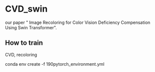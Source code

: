 # CVD_swin
our paper " Image Recoloring for Color Vision Deficiency Compensation Using Swin Transformer".



## How to train
CVD, recoloring 




conda env create -f 190pytorch_environment.yml
